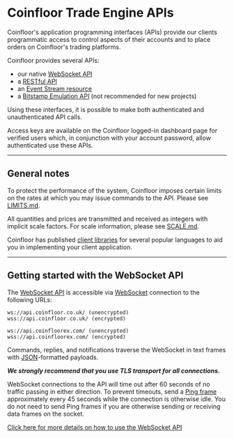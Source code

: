 # Coinfloor Trade Engine APIs

Coinfloor's application programming interfaces (APIs) provide our clients programmatic access to control aspects of their accounts and to place orders on Coinfloor's trading platforms.

Coinfloor provides several APIs:

* our native [WebSocket API][]
* a [RESTful API](REST.md)
* an [Event Stream resource](EventStream.md)
* a [Bitstamp Emulation API](BIST.md) (not recommended for new projects)

Using these interfaces, it is possible to make both authenticated and unauthenticated API calls.

Access keys are available on the Coinfloor logged-in dashboard page for verified users which, in conjunction with your account password, allow authenticated use these APIs.

---

## General notes

To protect the performance of the system, Coinfloor imposes certain limits on the rates at which you may issue commands to the API. Please see [LIMITS.md](LIMITS.md).

All quantities and prices are transmitted and received as integers with implicit scale factors. For scale information, please see [SCALE.md](SCALE.md).

Coinfloor has published [client libraries][] for several popular languages to aid you in implementing your client application.

---

## Getting started with the WebSocket API

The [WebSocket API][] is accessible via [WebSocket][] connection to the following URLs:

```text
ws://api.coinfloor.co.uk/ (unencrypted)
wss://api.coinfloor.co.uk/ (encrypted)

ws://api.coinfloorex.com/ (unencrypted)
wss://api.coinfloorex.com/ (encrypted)
```

Commands, replies, and notifications traverse the WebSocket in text frames with [JSON][]-formatted payloads.

***We strongly recommend that you use TLS transport for all connections.***

WebSocket connections to the API will time out after 60 seconds of no traffic passing in either direction. To prevent timeouts, send a [Ping frame][] approximately every 45 seconds while the connection is otherwise idle. You do not need to send Ping frames if you are otherwise sending or receiving data frames on the socket.

[Click here for more details on how to use the WebSocket API][WebSocket API]



[WebSocket API]: WEBSOCKET-README.md
[JSON]: https://tools.ietf.org/html/rfc4627 (IETF RFC 4627)
[WebSocket]: https://tools.ietf.org/html/rfc6455 (IETF RFC 6455)
[Ping frame]: https://tools.ietf.org/html/rfc6455#section-5.5.2
[client libraries]: https://github.com/coinfloor/
